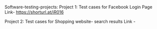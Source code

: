 Software-testing-projects:
Project 1: Test cases for Facebook Login Page
Link- https://shorturl.at/iR016

Project 2: Test cases for Shopping website- search results
Link - 
